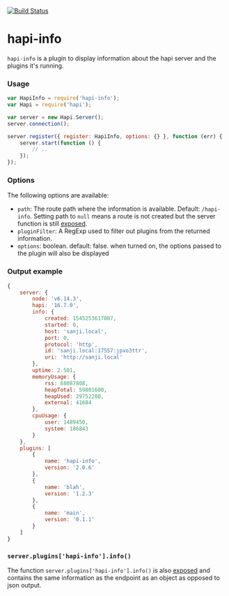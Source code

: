 [![Build Status](https://travis-ci.org/danielb2/hapi-info.svg?branch=master)](https://travis-ci.org/danielb2/hapi-info)

# hapi-info

`hapi-info` is a plugin to display information about the hapi server and the
plugins it's running.


### Usage

``` javascript
var HapiInfo = require('hapi-info');
var Hapi = require('hapi');

var server = new Hapi.Server();
server.connection();

server.register({ register: HapiInfo, options: {} }, function (err) {
    server.start(function () {
        // ..
    });
});
```

### Options

The following options are available:

* `path`: The route path where the information is available. Default: `/hapi-info`. Setting path to `null` means a route is not created but the server function is still [exposed].
* `pluginFilter`: A RegExp used to filter out plugins from the returned information.
* `options`: boolean. default: false. when turned on, the options passed to the plugin will also be displayed


### Output example

``` javascript
{
    server: {
        node: 'v6.14.3',
        hapi: '16.7.0',
        info: {
            created: 1545253617087,
            started: 0,
            host: 'sanji.local',
            port: 0,
            protocol: 'http',
            id: 'sanji.local:17557:jpvo3ttr',
            uri: 'http://sanji.local'
        },
        uptime: 2.501,
        memoryUsage: {
            rss: 68087808,
            heapTotal: 59801600,
            heapUsed: 29752280,
            external: 41684
        },
        cpuUsage: {
            user: 1489450,
            system: 186843
        }
    },
    plugins: [
        {
            name: 'hapi-info',
            version: '2.0.6'
        },
        {
            name: 'blah',
            version: '1.2.3'
        },
        {
            name: 'main',
            version: '0.1.1'
        }
    ]
}

```


### `server.plugins['hapi-info'].info()`

The function `server.plugins['hapi-info'].info()` is also [exposed] and
contains the same information as the endpoint as an object as opposed to json
output.

[exposed]: http://hapijs.com/api#serverexposekey-value
